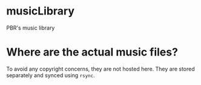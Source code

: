# musicLibrary
PBR's music library

# Where are the actual music files?
To avoid any copyright concerns, they are not hosted here. They are stored separately and synced using `rsync`.